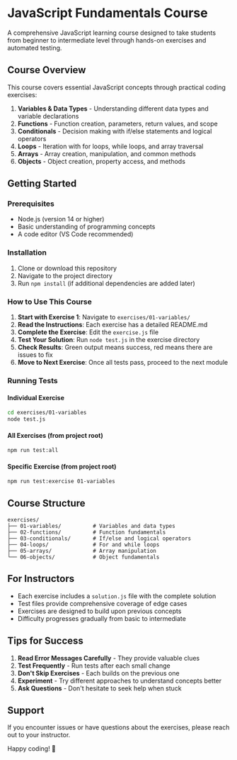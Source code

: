 # JavaScript Fundamentals Course

A comprehensive JavaScript learning course designed to take students from beginner to intermediate level through hands-on exercises and automated testing.

## Course Overview

This course covers essential JavaScript concepts through practical coding exercises:

1. **Variables & Data Types** - Understanding different data types and variable declarations
2. **Functions** - Function creation, parameters, return values, and scope
3. **Conditionals** - Decision making with if/else statements and logical operators
4. **Loops** - Iteration with for loops, while loops, and array traversal
5. **Arrays** - Array creation, manipulation, and common methods
6. **Objects** - Object creation, property access, and methods

## Getting Started

### Prerequisites
- Node.js (version 14 or higher)
- Basic understanding of programming concepts
- A code editor (VS Code recommended)

### Installation
1. Clone or download this repository
2. Navigate to the project directory
3. Run `npm install` (if additional dependencies are added later)

### How to Use This Course

1. **Start with Exercise 1**: Navigate to `exercises/01-variables/`
2. **Read the Instructions**: Each exercise has a detailed README.md
3. **Complete the Exercise**: Edit the `exercise.js` file
4. **Test Your Solution**: Run `node test.js` in the exercise directory
5. **Check Results**: Green output means success, red means there are issues to fix
6. **Move to Next Exercise**: Once all tests pass, proceed to the next module

### Running Tests

#### Individual Exercise
```bash
cd exercises/01-variables
node test.js
```

#### All Exercises (from project root)
```bash
npm run test:all
```

#### Specific Exercise (from project root)
```bash
npm run test:exercise 01-variables
```

## Course Structure

```
exercises/
├── 01-variables/          # Variables and data types
├── 02-functions/          # Function fundamentals
├── 03-conditionals/       # If/else and logical operators
├── 04-loops/              # For and while loops
├── 05-arrays/             # Array manipulation
└── 06-objects/            # Object fundamentals
```

## For Instructors

- Each exercise includes a `solution.js` file with the complete solution
- Test files provide comprehensive coverage of edge cases
- Exercises are designed to build upon previous concepts
- Difficulty progresses gradually from basic to intermediate

## Tips for Success

1. **Read Error Messages Carefully** - They provide valuable clues
2. **Test Frequently** - Run tests after each small change
3. **Don't Skip Exercises** - Each builds on the previous one
4. **Experiment** - Try different approaches to understand concepts better
5. **Ask Questions** - Don't hesitate to seek help when stuck

## Support

If you encounter issues or have questions about the exercises, please reach out to your instructor.

Happy coding! 🚀
